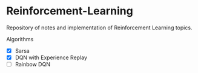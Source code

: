 # Reinforcement-Learning
Repository of notes and implementation of Reinforcement Learning topics.

Algorithms
- [x] Sarsa
- [x] DQN with Experience Replay
- [ ] Rainbow DQN
